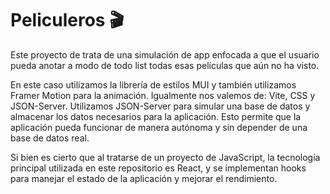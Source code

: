 # Peliculeros 🎬

Este proyecto de trata de una simulación de app enfocada a que el usuario pueda anotar a modo de todo list todas esas películas que aún no ha visto. 

En este caso utilizamos la librería de estilos MUI y también utilizamos Framer Motion para la animación. Igualmente nos valemos de: Vite, CSS y JSON-Server. Utilizamos JSON-Server para simular una base de datos y almacenar los datos necesarios para la aplicación. Esto permite que la aplicación pueda funcionar de manera autónoma y sin depender de una base de datos real.

Si bien es cierto que al tratarse de un proyecto de JavaScript, la tecnología principal utilizada en este repositorio es React, y se implementan hooks para manejar el estado de la aplicación y mejorar el rendimiento.

